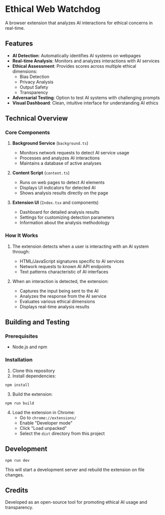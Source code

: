 
# Ethical Web Watchdog

A browser extension that analyzes AI interactions for ethical concerns in real-time.

## Features

- **AI Detection**: Automatically identifies AI systems on webpages
- **Real-time Analysis**: Monitors and analyzes interactions with AI services
- **Ethical Assessment**: Provides scores across multiple ethical dimensions:
  - Bias Detection
  - Privacy Analysis
  - Output Safety
  - Transparency
- **Adversarial Testing**: Option to test AI systems with challenging prompts
- **Visual Dashboard**: Clean, intuitive interface for understanding AI ethics

## Technical Overview

### Core Components

1. **Background Service** (`background.ts`)
   - Monitors network requests to detect AI service usage
   - Processes and analyzes AI interactions
   - Maintains a database of active analyses

2. **Content Script** (`content.ts`)
   - Runs on web pages to detect AI elements
   - Displays UI indicators for detected AI
   - Shows analysis results directly on the page

3. **Extension UI** (`Index.tsx` and components)
   - Dashboard for detailed analysis results
   - Settings for customizing detection parameters
   - Information about the analysis methodology

### How It Works

1. The extension detects when a user is interacting with an AI system through:
   - HTML/JavaScript signatures specific to AI services
   - Network requests to known AI API endpoints
   - Text patterns characteristic of AI interfaces

2. When an interaction is detected, the extension:
   - Captures the input being sent to the AI
   - Analyzes the response from the AI service
   - Evaluates various ethical dimensions
   - Displays real-time analysis results

## Building and Testing

### Prerequisites

- Node.js and npm

### Installation

1. Clone this repository
2. Install dependencies:
```
npm install
```

3. Build the extension:
```
npm run build
```

4. Load the extension in Chrome:
   - Go to `chrome://extensions/`
   - Enable "Developer mode"
   - Click "Load unpacked"
   - Select the `dist` directory from this project

## Development

```
npm run dev
```

This will start a development server and rebuild the extension on file changes.

## Credits

Developed as an open-source tool for promoting ethical AI usage and transparency.
